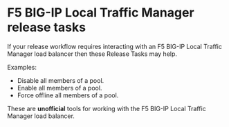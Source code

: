 # F5 BIG-IP Local Traffic Manager release tasks
If your release workflow requires interacting with an F5 BIG-IP Local Traffic Manager load balancer then these Release Tasks may help.

Examples:
* Disable all members of a pool.
* Enable all members of a pool.
* Force offline all members of a pool.

These are **unofficial** tools for working with the F5 BIG-IP Local Traffic Manager load balancer.
